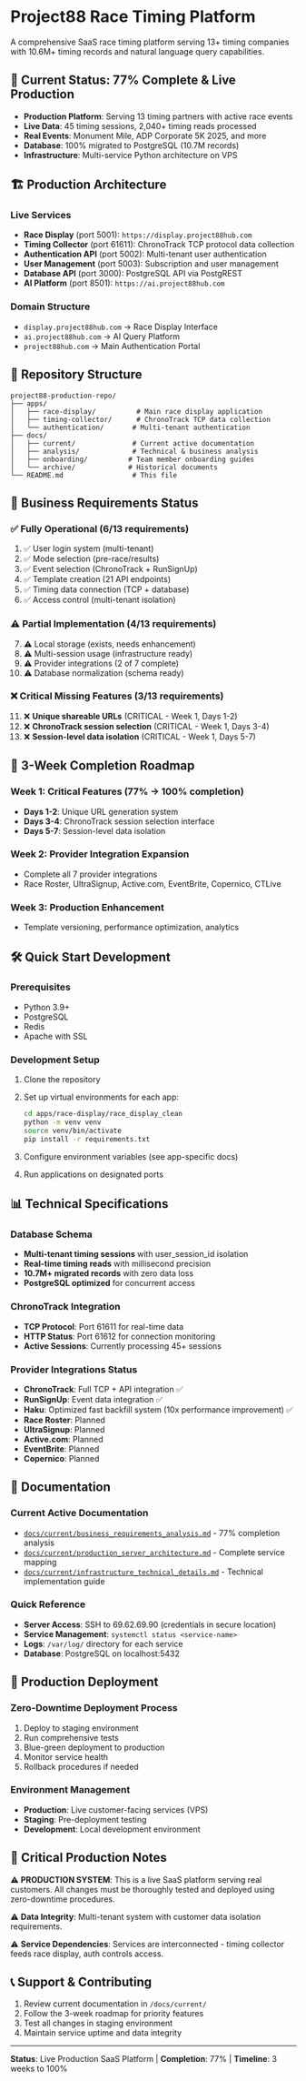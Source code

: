 # Project88 Race Timing Platform

A comprehensive SaaS race timing platform serving 13+ timing companies with 10.6M+ timing records and natural language query capabilities.

## 🎯 **Current Status: 77% Complete & Live Production**

- **Production Platform**: Serving 13 timing partners with active race events
- **Live Data**: 45 timing sessions, 2,040+ timing reads processed  
- **Real Events**: Monument Mile, ADP Corporate 5K 2025, and more
- **Database**: 100% migrated to PostgreSQL (10.7M records)
- **Infrastructure**: Multi-service Python architecture on VPS

## 🏗️ **Production Architecture**

### **Live Services**
- **Race Display** (port 5001): `https://display.project88hub.com`
- **Timing Collector** (port 61611): ChronoTrack TCP protocol data collection
- **Authentication API** (port 5002): Multi-tenant user authentication  
- **User Management** (port 5003): Subscription and user management
- **Database API** (port 3000): PostgreSQL API via PostgREST
- **AI Platform** (port 8501): `https://ai.project88hub.com`

### **Domain Structure**
- `display.project88hub.com` → Race Display Interface
- `ai.project88hub.com` → AI Query Platform  
- `project88hub.com` → Main Authentication Portal

## 📁 **Repository Structure**

```
project88-production-repo/
├── apps/
│   ├── race-display/          # Main race display application
│   ├── timing-collector/      # ChronoTrack TCP data collection
│   └── authentication/       # Multi-tenant authentication
├── docs/
│   ├── current/              # Current active documentation
│   ├── analysis/             # Technical & business analysis
│   ├── onboarding/          # Team member onboarding guides
│   └── archive/             # Historical documents
└── README.md                 # This file
```

## 🎯 **Business Requirements Status**

### ✅ **Fully Operational (6/13 requirements)**
1. ✅ User login system (multi-tenant)
2. ✅ Mode selection (pre-race/results)
3. ✅ Event selection (ChronoTrack + RunSignUp)
4. ✅ Template creation (21 API endpoints)
5. ✅ Timing data connection (TCP + database)
6. ✅ Access control (multi-tenant isolation)

### ⚠️ **Partial Implementation (4/13 requirements)**
7. ⚠️ Local storage (exists, needs enhancement)
8. ⚠️ Multi-session usage (infrastructure ready)
9. ⚠️ Provider integrations (2 of 7 complete)
10. ⚠️ Database normalization (schema ready)

### ❌ **Critical Missing Features (3/13 requirements)**
11. ❌ **Unique shareable URLs** (CRITICAL - Week 1, Days 1-2)
12. ❌ **ChronoTrack session selection** (CRITICAL - Week 1, Days 3-4)
13. ❌ **Session-level data isolation** (CRITICAL - Week 1, Days 5-7)

## 🚀 **3-Week Completion Roadmap**

### **Week 1: Critical Features (77% → 100% completion)**
- **Days 1-2**: Unique URL generation system
- **Days 3-4**: ChronoTrack session selection interface  
- **Days 5-7**: Session-level data isolation

### **Week 2: Provider Integration Expansion**
- Complete all 7 provider integrations
- Race Roster, UltraSignup, Active.com, EventBrite, Copernico, CTLive

### **Week 3: Production Enhancement**  
- Template versioning, performance optimization, analytics

## 🛠️ **Quick Start Development**

### **Prerequisites**
- Python 3.9+
- PostgreSQL
- Redis
- Apache with SSL

### **Development Setup**
1. Clone the repository
2. Set up virtual environments for each app:
   ```bash
   cd apps/race-display/race_display_clean
   python -m venv venv
   source venv/bin/activate
   pip install -r requirements.txt
   ```

3. Configure environment variables (see app-specific docs)
4. Run applications on designated ports

## 📊 **Technical Specifications**

### **Database Schema**
- **Multi-tenant timing sessions** with user_session_id isolation
- **Real-time timing reads** with millisecond precision
- **10.7M+ migrated records** with zero data loss
- **PostgreSQL optimized** for concurrent access

### **ChronoTrack Integration**
- **TCP Protocol**: Port 61611 for real-time data
- **HTTP Status**: Port 61612 for connection monitoring
- **Active Sessions**: Currently processing 45+ sessions

### **Provider Integrations Status**
- **ChronoTrack**: Full TCP + API integration ✅
- **RunSignUp**: Event data integration ✅
- **Haku**: Optimized fast backfill system (10x performance improvement) ✅
- **Race Roster**: Planned
- **UltraSignup**: Planned
- **Active.com**: Planned
- **EventBrite**: Planned
- **Copernico**: Planned

## 📖 **Documentation**

### **Current Active Documentation**
- [`docs/current/business_requirements_analysis.md`](docs/current/business_requirements_analysis.md) - 77% completion analysis
- [`docs/current/production_server_architecture.md`](docs/current/production_server_architecture.md) - Complete service mapping
- [`docs/current/infrastructure_technical_details.md`](docs/current/infrastructure_technical_details.md) - Technical implementation guide

### **Quick Reference**
- **Server Access**: SSH to 69.62.69.90 (credentials in secure location)
- **Service Management**: `systemctl status <service-name>`
- **Logs**: `/var/log/` directory for each service
- **Database**: PostgreSQL on localhost:5432

## 🔄 **Production Deployment**

### **Zero-Downtime Deployment Process**
1. Deploy to staging environment
2. Run comprehensive tests
3. Blue-green deployment to production
4. Monitor service health
5. Rollback procedures if needed

### **Environment Management**
- **Production**: Live customer-facing services (VPS)
- **Staging**: Pre-deployment testing
- **Development**: Local development environment

## 🚨 **Critical Production Notes**

⚠️ **PRODUCTION SYSTEM**: This is a live SaaS platform serving real customers. All changes must be thoroughly tested and deployed using zero-downtime procedures.

⚠️ **Data Integrity**: Multi-tenant system with customer data isolation requirements.

⚠️ **Service Dependencies**: Services are interconnected - timing collector feeds race display, auth controls access.

## 📞 **Support & Contributing**

1. Review current documentation in `/docs/current/`
2. Follow the 3-week roadmap for priority features
3. Test all changes in staging environment
4. Maintain service uptime and data integrity

---

**Status**: Live Production SaaS Platform | **Completion**: 77% | **Timeline**: 3 weeks to 100% 